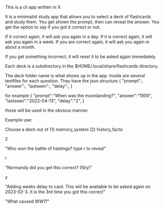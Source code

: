 This is a cli app written in X

It is a minimalist study app that allows you to select a deck of flashcards and study them.
You get shown the prompt, then can reveal the answer.
You get the option to say if you got it correct or not.

If it correct again, it will ask you again in a day.
If it is correct again, it will ask you again in a week.
If you are correct again, it will ask you again in about a month.

If you get something incorrect, it will reset it to be asked again immedately.

Each deck is a subdirectory in the $HOME/.local/share/flashcards directory.

The deck folder name is what shows up in the app.
Inside are several textfiles for each question.
They have the json structure
{
"prompt":,
"answer":,
"lastseen":,
"delay":,
}

for example
{
"prompt":"When was the moonlanding?",
"answer":"1959",
"lastseen":"2022-04-13",
"delay":"2",
}

these will be used in the obvious manner.


Example use:


Choose a deck out of (1) memory\_system (2) history\_facts:

2

"Who won the battle of hastings?
type r to reveal"

r

"Normandy
did you get this correct? (N/y)"

y

"Adding weeks delay to card. This will be avaliable to be asked again on 2023-02-3. It is the 3rd time you got this correct"

"What caused WW1?"
